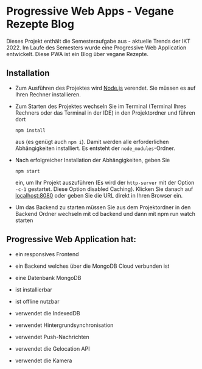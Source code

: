 # Progressive Web Apps - Vegane Rezepte Blog

Dieses Projekt enthält die Semesteraufgabe aus - aktuelle Trends der IKT 2022. Im Laufe des Semesters wurde eine Progressive Web Application entwickelt. Diese PWA ist ein Blog über vegane Rezepte. 

## Installation

- Zum Ausführen des Projektes wird [Node.js](https://nodejs.org) verendet. Sie müssen es auf Ihren Rechner installieren. 


- Zum Starten des Projektes wechseln Sie im Terminal (Terminal Ihres Rechners oder das Terminal in der IDE) in den Projektordner und führen dort 

	`npm install` 

	aus (es genügt auch `npm i`). Damit werden alle erforderlichen Abhängigkeiten installiert. Es entsteht der `node_modules`-Ordner. 

- Nach erfolgreicher Installation der Abhängigkeiten, geben Sie  

	`npm start` 

	ein, um Ihr Projekt auszuführen (Es wird der `http-server` mit der Option `-c-1` gestartet. Diese Option disabled Caching). Klicken Sie danach auf [localhost:8080](http://localhost:8080) oder geben Sie die URL direkt in Ihren Browser ein.

- Um das Backend zu starten müssen Sie aus dem Projektordner in den Backend Ordner wechseln mit cd backend und dann mit npm run watch starten

## Progressive Web Application hat:

- ein responsives Frontend

- ein Backend welches über die MongoDB Cloud verbunden ist

- eine Datenbank MongoDB 

- ist installierbar

- ist offline nutzbar

- verwendet die IndexedDB

- verwendet Hintergrundsynchronisation

- verwendet Push-Nachrichten

- verwendet die Gelocation API

- verwendet die Kamera